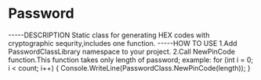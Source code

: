 # Password
-----DESCRIPTION
Static class for generating HEX codes with cryptographic sequrity,includes one function.
-----HOW TO USE
1.Add PasswordClassLibrary namespace to your project.
2.Call NewPinCode function.This function takes only length of password;
  example:
          for (int i = 0; i < count; i++)
          {
              Console.WriteLine(PasswordClass.NewPinCode(length));
          }
